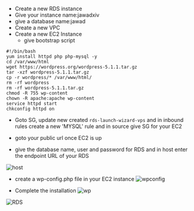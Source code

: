 * Create a new RDS instance
* Give your instance name:jawadxiv
* give a database name:jawad
* Create a new VPC
* Create a new EC2 Instance
  * give bootstrap script
```
#!/bin/bash
yum install httpd php php-mysql -y
cd /var/www/html
wget https://wordpress.org/wordpress-5.1.1.tar.gz
tar -xzf wordpress-5.1.1.tar.gz
cp -r wordpress/* /var/www/html/
rm -rf wordpress
rm -rf wordpress-5.1.1.tar.gz
chmod -R 755 wp-content
chown -R apache:apache wp-content
service httpd start
chkconfig httpd on
```
* Goto SG, update new created `rds-launch-wizard-vps` and in inbound rules create a new 'MYSQL' rule and in source give SG for your EC2

* goto your public url once EC2 is up

* give the database name, user and password for RDS and in host enter the endpoint URL of your RDS

![host](https://github.com/jawad1989/aws-solution-architect/blob/master/Databases/Labs/images/4%20-%20install%20wp.PNG)

* create a wp-config.php file in your EC2 instance
![wpconfig](https://github.com/jawad1989/aws-solution-architect/blob/master/Databases/Labs/images/5%20-%20wp-config.PNG)

* Complete the installation
![wp](https://github.com/jawad1989/aws-solution-architect/blob/master/Databases/Labs/images/6%20-%20wordpress.PNG)

![RDS](https://github.com/jawad1989/aws-solution-architect/blob/master/Databases/Labs/images/2%20-%20RDS.png)
